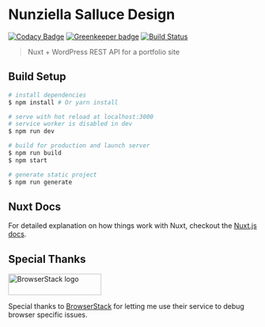 # Nunziella Salluce Design

[![Codacy Badge](https://api.codacy.com/project/badge/Grade/0f5655f164224918b64acca3bcec15a7)](https://app.codacy.com/app/bovas85/nunziellasalluce.com?utm_source=github.com&utm_medium=referral&utm_content=bovas85/nunziellasalluce.com&utm_campaign=Badge_Grade_Dashboard)
[![Greenkeeper badge](https://badges.greenkeeper.io/bovas85/nunziellasalluce.com.svg)](https://greenkeeper.io/)
[![Build Status](https://travis-ci.org/bovas85/nunziellasalluce.com.svg?branch=master)](https://travis-ci.org/bovas85/nunziellasalluce.com)

> Nuxt + WordPress REST API for a portfolio site

## Build Setup

```bash
# install dependencies
$ npm install # Or yarn install

# serve with hot reload at localhost:3000
# service worker is disabled in dev
$ npm run dev

# build for production and launch server
$ npm run build
$ npm start

# generate static project
$ npm run generate
```

## Nuxt Docs

For detailed explanation on how things work with Nuxt, checkout the [Nuxt.js docs](https://github.com/nuxt/nuxt.js).

## Special Thanks

<a href="https://www.browserstack.com">
  <img alt="BrowserStack logo" class="w-svg" height="43" src="https://3fxtqy18kygf3on3bu39kh93-wpengine.netdna-ssl.com/wp-content/themes/browserstack/img/browserstack-logo.svg" style="height: 43px;" width="188">
</a>

Special thanks to [BrowserStack](https://www.browserstack.com) for letting me use their service to debug browser specific issues.
